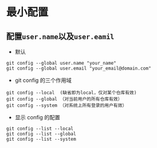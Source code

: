 # 最小配置

## 配置`user.name`以及`user.eamil`
- 默认
```
git config --global user.name "your_name"
git config --global user.email "your_email@domain.com"
```
- git config 的三个作用域
```
git config --local  (缺省即为local，仅对某个仓库有效)
git config --global （对当前用户的所有仓库有效）
git config --system （对系统上所有登录的用户有效）
```

- 显示 config 的配置
```
git config --list --local
git config --list --global
git config --list --system
```